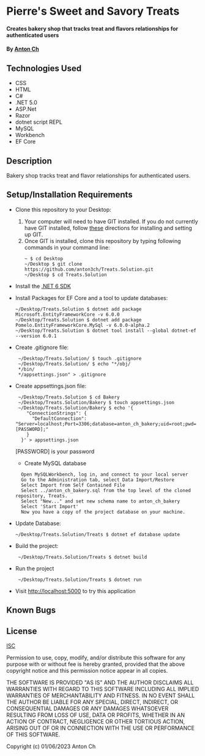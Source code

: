 # Pierre's Sweet and Savory Treats

#### Creates bakery shop that tracks treat and flavors relationships for authenticated users

#### By [Anton Ch](https://github.com/anton3ch)

## Technologies Used

- CSS
- HTML
- C#
- .NET 5.0
- ASP.Net
- Razor
- dotnet script REPL
- MySQL
- Workbench
- EF Core

## Description

Bakery shop tracks treat and flavor relationships for authenticated users.

## Setup/Installation Requirements

- Clone this repository to your Desktop:
  1. Your computer will need to have GIT installed. If you do not currently have GIT installed, follow [these](https://docs.github.com/en/get-started/quickstart/set-up-git) directions for installing and setting up GIT.
  2. Once GIT is installed, clone this repository by typing following commands in your command line:
     ```
     ~ $ cd Desktop
     ~/Desktop $ git clone https://github.com/anton3ch/Treats.Solution.git
     ~/Desktop $ cd Treats.Solution
     ```
- Install the [.NET 6 SDK](https://dotnet.microsoft.com/en-us/download/dotnet/6.0)
- Install Packages for EF Core and a tool to update databases:
  ```
  ~/Desktop/Treats.Solution $ dotnet add package Microsoft.EntityFrameworkCore -v 6.0.0
  ~/Desktop/Treats.Solution $ dotnet add package Pomelo.EntityFrameworkCore.MySql -v 6.0.0-alpha.2
  ~/Desktop/Treats.Solution $ dotnet tool install --global dotnet-ef --version 6.0.1
  ```
- Create .gitignore file:
  ```
   ~/Desktop/Treats.Solution/ $ touch .gitignore
   ~/Desktop/Treats.Solution/ $ echo "*/obj/
   */bin/
   */appsettings.json" > .gitignore
  ```
- Create appsettings.json file:
  ```
   ~/Desktop/Treats.Solution $ cd Bakery
   ~/Desktop/Treats.Solution/Bakery $ touch appsettings.json
   ~/Desktop/Treats.Solution/Bakery $ echo '{
      "ConnectionStrings": {
        "DefaultConnection": "Server=localhost;Port=3306;database=anton_ch_bakery;uid=root;pwd=[PASSWORD];"
      }
    }' > appsettings.json
  ```
  [PASSWORD] is your password

  - Create MySQL database
  ```
    Open MySQLWorkbench, log in, and connect to your local server
    Go to the Administration tab, select Data Import/Restore
    Select Import from Self Contained File
    Select ../anton_ch_bakery.sql from the top level of the cloned repository, Treats.
    Select "New..." and set new schema name to anton_ch_bakery
    Select 'Start Import'
    Now you have a copy of the project database on your machine.
  ```

- Update Database:
  ```
  ~/Desktop/Treats.Solution/Treats $ dotnet ef database update
  ```
- Build the project:
  ```
   ~/Desktop/Treats.Solution/Treats $ dotnet build
  ```
- Run the project
  ```
   ~/Desktop/Treats.Solution/Treats $ dotnet run
  ```
- Visit [http://localhost:5000](http://localhost:5000) to try this application

## Known Bugs



## License

[ISC](https://opensource.org/licenses/ISC)

Permission to use, copy, modify, and/or distribute this software for any purpose with or without fee is hereby granted, provided that the above copyright notice and this permission notice appear in all copies.

THE SOFTWARE IS PROVIDED "AS IS" AND THE AUTHOR DISCLAIMS ALL WARRANTIES WITH REGARD TO THIS SOFTWARE INCLUDING ALL IMPLIED WARRANTIES OF MERCHANTABILITY AND FITNESS. IN NO EVENT SHALL THE AUTHOR BE LIABLE FOR ANY SPECIAL, DIRECT, INDIRECT, OR CONSEQUENTIAL DAMAGES OR ANY DAMAGES WHATSOEVER RESULTING FROM LOSS OF USE, DATA OR PROFITS, WHETHER IN AN ACTION OF CONTRACT, NEGLIGENCE OR OTHER TORTIOUS ACTION, ARISING OUT OF OR IN CONNECTION WITH THE USE OR PERFORMANCE OF THIS SOFTWARE.

Copyright (c) 01/06/2023 Anton Ch